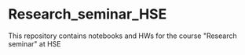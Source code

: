 # Research_seminar_HSE
This repository contains notebooks and HWs for the course "Research seminar" at HSE
